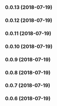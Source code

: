 <a name="0.0.13"></a>
### 0.0.13 (2018-07-19)


<a name="0.0.12"></a>
### 0.0.12 (2018-07-19)


<a name="0.0.11"></a>
### 0.0.11 (2018-07-19)


<a name="0.0.10"></a>
### 0.0.10 (2018-07-19)


<a name="0.0.9"></a>
### 0.0.9 (2018-07-19)


<a name="0.0.8"></a>
### 0.0.8 (2018-07-19)


<a name="0.0.7"></a>
### 0.0.7 (2018-07-19)


<a name="0.0.6"></a>
### 0.0.6 (2018-07-19)

